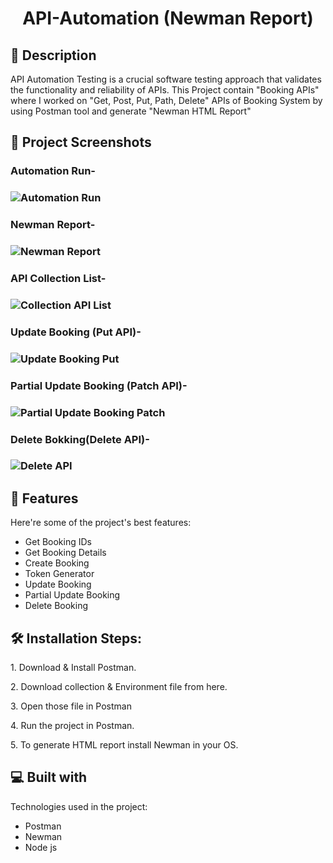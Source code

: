 # 
<h1 id="title" align="center">API-Automation (Newman Report) </h1>

 <!--<p align="center"><img src="https://socialify.git.ci/shantokumarsaha123/Web-Automation-Selenium-java-amazon/image?forks=1&amp;issues=1&amp;language=1&amp;name=1&amp;owner=1&amp;pulls=1&amp;stargazers=1&amp;theme=Light" alt="project-image"></p> -->


<h2>📝 Description</h2> 

API Automation Testing is a crucial software testing approach that validates the functionality and reliability of APIs. This Project contain "Booking APIs" where I worked on "Get, Post, Put, Path, Delete" APIs of Booking System by using Postman tool and generate "Newman HTML Report" </p>

<h2>📸 Project Screenshots</h2>



<h3> Automation Run- <h3>

![Automation Run](https://github.com/shantokumarsaha123/API-Automation/assets/122052172/4ac43bd2-fc62-47a6-aaab-9a3d866759ab)



<h3> Newman Report- <h3>

![Newman Report](https://github.com/shantokumarsaha123/API-Automation/assets/122052172/2bfea99b-4cb2-41e0-bd5e-71cd04d899e4)



<h3> API Collection List- <h3>

![Collection API List](https://github.com/shantokumarsaha123/API-Automation/assets/122052172/cd5d86b7-853e-4157-aec4-c812a29aa219)


<h3> Update Booking (Put API)- <h3>

![Update Booking Put](https://github.com/shantokumarsaha123/API-Automation/assets/122052172/3d5a197d-a803-4384-9fbc-4361d8b992c1)


<h3> Partial Update Booking (Patch API)- <h3>

![Partial Update Booking Patch](https://github.com/shantokumarsaha123/API-Automation/assets/122052172/4be7f95f-03cd-42d8-9ff0-f9398ef3d99a)


<h3> Delete Bokking(Delete API)- <h3>

![Delete API](https://github.com/shantokumarsaha123/API-Automation/assets/122052172/e032074a-f1a2-4866-95f8-c5c358d2b734)


<h2>🚀 Features</h2>

Here're some of the project's best features:

*   Get Booking IDs
*   Get Booking Details
*   Create Booking
*   Token Generator
*   Update Booking
*   Partial Update Booking
*   Delete Booking

<h2>🛠️ Installation Steps:</h2>

<p>1. Download &amp; Install Postman.</p>

<p>2. Download collection &amp; Environment file from here.</p>

<p>3. Open those file in Postman</p>

<p>4. Run the project in Postman.</p>

<p>5. To generate HTML report install Newman in your OS.</p>



  
  
<h2>💻 Built with</h2>

Technologies used in the project:

*   Postman
*   Newman
*   Node js
